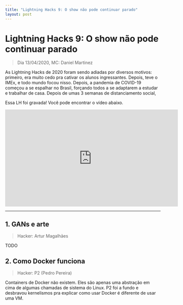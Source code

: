 ```yaml
---
title: "Lightning Hacks 9: O show não pode continuar parado"
layout: post
---
```


# Lightning Hacks 9: O show não pode continuar parado
> Dia 13/04/2020, MC: Daniel Martinez

As Lightning Hacks de 2020 foram sendo adiadas por
diversos motivos: primeiro, era muito cedo pra cativar os alunos ingressantes.
Depois, teve o IMEx, e todo mundo focou nisso. Depois, a pandemia de COVID-19
começou a se espalhar no Brasil, forçando todos a se adaptarem a estudar e
trabalhar de casa. Depois de umas 3 semanas de distanciamento social, 

Essa LH foi gravada! Você pode encontrar o vídeo abaixo.

<iframe width="560" height="315" src="https://www.youtube.com/embed/Hksu-zRh5_Q" frameborder="0" allow="accelerometer; autoplay; encrypted-media; gyroscope; picture-in-picture" allowfullscreen></iframe>

<hr>

## 1. GANs e arte
> Hacker: Artur Magalhães

TODO

## 2. Como Docker funciona
> Hacker: P2 (Pedro Pereira)

Containers de Docker não existem. Eles são apenas uma abstração em cima de algumas
chamadas de sistema do Linux. P2 foi a fundo e desbravou kernelismos pra explicar
como usar Docker é diferente de usar uma VM.